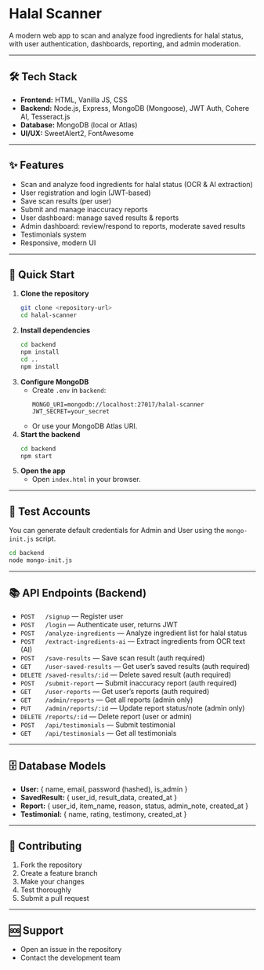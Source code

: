 # Halal Scanner

A modern web app to scan and analyze food ingredients for halal status, with user authentication, dashboards, reporting, and admin moderation.

---

## 🛠️ Tech Stack
- **Frontend:** HTML, Vanilla JS, CSS
- **Backend:** Node.js, Express, MongoDB (Mongoose), JWT Auth, Cohere AI, Tesseract.js
- **Database:** MongoDB (local or Atlas)
- **UI/UX:** SweetAlert2, FontAwesome

---

## ✨ Features
- Scan and analyze food ingredients for halal status (OCR & AI extraction)
- User registration and login (JWT-based)
- Save scan results (per user)
- Submit and manage inaccuracy reports
- User dashboard: manage saved results & reports
- Admin dashboard: review/respond to reports, moderate saved results
- Testimonials system
- Responsive, modern UI

---

## 🚀 Quick Start

1. **Clone the repository**
   ```bash
   git clone <repository-url>
   cd halal-scanner
   ```
2. **Install dependencies**
   ```bash
   cd backend
   npm install
   cd ..
   npm install
   ```
3. **Configure MongoDB**
   - Create `.env` in `backend`:
     ```env
     MONGO_URI=mongodb://localhost:27017/halal-scanner
     JWT_SECRET=your_secret
     ```
   - Or use your MongoDB Atlas URI.
4. **Start the backend**
   ```bash
   cd backend
   npm start
   ```
5. **Open the app**
   - Open `index.html` in your browser.

---

## 🔑 Test Accounts
You can generate default credentials for Admin and User using the `mongo-init.js` script.
```bash
cd backend
node mongo-init.js
```

---

## 📚 API Endpoints (Backend)
- `POST   /signup` — Register user
- `POST   /login` — Authenticate user, returns JWT
- `POST   /analyze-ingredients` — Analyze ingredient list for halal status
- `POST   /extract-ingredients-ai` — Extract ingredients from OCR text (AI)
- `POST   /save-results` — Save scan result (auth required)
- `GET    /user-saved-results` — Get user’s saved results (auth required)
- `DELETE /saved-results/:id` — Delete saved result (auth required)
- `POST   /submit-report` — Submit inaccuracy report (auth required)
- `GET    /user-reports` — Get user’s reports (auth required)
- `GET    /admin/reports` — Get all reports (admin only)
- `PUT    /admin/reports/:id` — Update report status/note (admin only)
- `DELETE /reports/:id` — Delete report (user or admin)
- `POST   /api/testimonials` — Submit testimonial
- `GET    /api/testimonials` — Get all testimonials

---

## 🗄️ Database Models
- **User:** { name, email, password (hashed), is_admin }
- **SavedResult:** { user_id, result_data, created_at }
- **Report:** { user_id, item_name, reason, status, admin_note, created_at }
- **Testimonial:** { name, rating, testimony, created_at }

---

## 🤝 Contributing
1. Fork the repository
2. Create a feature branch
3. Make your changes
4. Test thoroughly
5. Submit a pull request

---

## 🆘 Support
- Open an issue in the repository
- Contact the development team